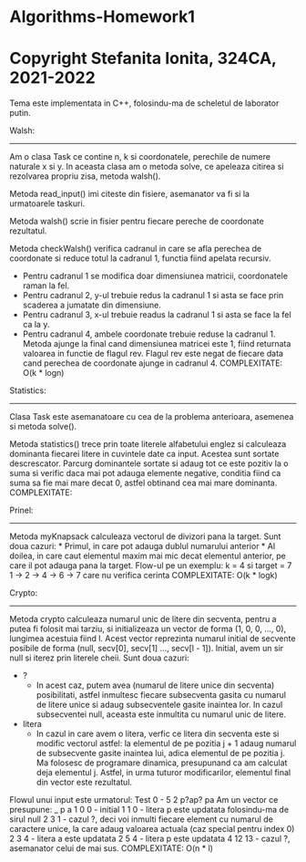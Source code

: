 # Algorithms-Homework1

# Copyright Stefanita Ionita, 324CA, 2021-2022

Tema este implementata in C++, folosindu-ma de scheletul de laborator putin.

Walsh:
********************************************************************************

Am o clasa Task ce contine n, k si coordonatele, perechile de numere naturale
x si y. In aceasta clasa am o metoda solve, ce apeleaza citirea si rezolvarea
propriu zisa, metoda walsh().

Metoda read_input() imi citeste din fisiere, asemanator va fi si la urmatoarele
taskuri.

Metoda walsh() scrie in fisier pentru fiecare pereche de coordonate rezultatul.

Metoda checkWalsh() verifica cadranul in care se afla perechea de coordonate si
reduce totul la cadranul 1, functia fiind apelata recursiv.
- Pentru cadranul 1 se modifica doar dimensiunea matricii, coordonatele raman
la fel.
- Pentru cadranul 2, y-ul trebuie redus la cadranul 1 si asta se face prin
scaderea a jumatate din dimensiune.
- Pentru cadranul 3, x-ul trebuie readus la cadranul 1 si asta se face la fel ca
la y.
- Pentru cadranul 4, ambele coordonate trebuie reduse la cadranul 1.
Metoda ajunge la final cand dimensiunea matricei este 1, fiind returnata
valoarea in functie de flagul rev.
Flagul rev este negat de fiecare data cand perechea de coordonate ajunge in
cadranul 4.
COMPLEXITATE: O(k * logn)

Statistics:
********************************************************************************

Clasa Task este asemanatoare cu cea de la problema anterioara, asemenea si
metoda solve().

Metoda statistics() trece prin toate literele alfabetului englez si calculeaza
dominanta fiecarei litere in cuvintele date ca input. Acestea sunt sortate
descrescator. Parcurg dominantele sortate si adaug tot ce este pozitiv la o
suma si verific daca mai pot adauga elemente negative, conditia fiind ca suma
sa fie mai mare decat 0, astfel obtinand cea mai mare dominanta.
COMPLEXITATE: 


Prinel:
********************************************************************************

Metoda myKnapsack calculeaza vectorul de divizori pana la target.
Sunt doua cazuri:
	* Primul, in care pot adauga dublul numarului anterior
	* Al doilea, in care caut elementul maxim mai mic decat elementul anterior,
		pe care il pot adauga pana la target.
Flow-ul pe un exemplu:
	k = 4 si target = 7
	1 -> 2 -> 4 -> 6 -> 7 care nu verifica cerinta
COMPLEXITATE: O(k * logk)


Crypto:
********************************************************************************

Metoda crypto calculeaza numarul unic de litere din secventa, pentru a putea fi
folosit mai tarziu, si initializeaza un vector de forma (1, 0, 0, ..., 0),
lungimea acestuia fiind l. Acest vector reprezinta numarul initial de secvente
posibile de forma (null, secv[0], secv[1] ..., secv[l - 1]). Initial, avem un
sir null si iterez prin literele cheii. Sunt doua cazuri:
- ?
	* In acest caz, putem avea (numarul de litere unice din secventa)
	posibilitati, astfel inmultesc fiecare subsecventa gasita cu numarul de
	litere unice si adaug subsecventele gasite inaintea lor. In cazul
	subsecventei null, aceasta este inmultita cu numarul unic de litere.
- litera
	* In cazul in care avem o litera, verfic ce litera din secventa este si
	modific vectorul astfel: la elementul de pe pozitia j + 1 adaug numarul
	de subsecvente gasite inaintea lui, adica elementul de pe pozitia j.
	Ma folosesc de programare dinamica, presupunand ca am calculat deja
	elementul j.
Astfel, in urma tuturor modificarilor, elementul final din vector este
rezultatul.

Flowul unui input este urmatorul:
Test 0 - 5 2 p?ap? pa
Am un vector ce presupune:
_	p   a
1	0	0 - initial
1	1	0 - litera p este updatata folosindu-ma de sirul null
2	3   1 - cazul ?, deci voi inmulti fiecare element cu numarul de caractere
			unice, la care adaug valoarea actuala (caz special pentru index 0)
2	3   4 - litera a este updatata
2	5	4 - litera p este updatata
4	12	13 - cazul ?, asemanator celui de mai sus.
COMPLEXITATE: O(n * l)

